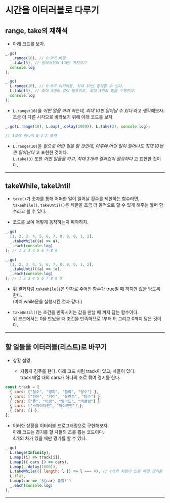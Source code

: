 # 시간을 이터러블로 다루기

<h2>range, take의 재해석</h2>

- 아래 코드를 보자.

```js
_.go(
  _.range(10), // 0~9의 배열
  _.take(3), // 앞에서부터 3개만 가져오기
  console.log
);

_.go(
  L.range(10), // 0~9의 이터러블, 최대 10번 동작할 수 있다.
  L.take(3), // 최대 3개의 값이 필요하고, 최대 3번의 일을 수행한다.
  console.log
);
```

- `L.range(10)`을 _어떤 일을 하려 하는데, 최대 10번 일어날 수 있다_ 라고 생각해보자.  
  조금 더 다른 시각으로 바라보기 위해 아래 코드를 보자.

```js
_.go(L.range(10), L.map(_.delay(1000)), L.take(3), console.log);

// 1초에 하나씩 0 1 2 출력
```

- `L.range(10)`을 _앞으로 어떤 일을 할 것인데, 이후에 어떤 일이 일어나도 최대 10번만 일어난다_ 고 표현한 것이다.  
  `L.take(3)` 또한 _어떤 일들을 하고, 최대 3개의 결과값이 필요하다_ 고 표현한 것이다.

<hr/>

<h2>takeWhile, takeUntil</h2>

- `take()`가 숫자를 통해 어떠한 일이 일어날 횟수를 제한하는 함수라면,  
  `takeWhile()`, `takeUntil()`은 제한을 조금 더 동적으로 할 수 있게 해주는 헬퍼 함수라고 볼 수 있다.

- 코드를 보며 어떻게 동작하는지 파악하자.

```js
_.go(
  [1, 2, 3, 4, 5, 6, 7, 8, 9, 0, 1, 2],
  _.takeWhile((a) => a),
  _.each(console.log)
); // 1 2 3 4 5 6 7 8 9

_.go(
  [1, 2, 3, 4, 5, 6, 7, 8, 9, 0, 1, 2],
  _.takeUntil((a) => !a),
  _.each(console.log)
); // 1 2 3 4 5 6 7 8 9 0
```

- 위 결과처럼 `takeWhile()`은 인자로 주어진 함수가 true일 때 까지만 값을 담도록 한다.  
  (마치 while문을 실행시킨 것과 같다.)

- `takeUntil()`는 조건을 만족시키는 값을 만날 때 까지 담는 함수이다.  
  위 코드에서는 0을 만났을 때 조건을 만족하므로 1부터 9, 그리고 0까지 담은 것이다.

<hr/>

<h2>할 일들을 이터러블(리스트)로 바꾸기</h2>

- 상황 설명

  - 자동자 경주를 한다. 아래 코드 처럼 track이 있고, 차들이 있다.  
    track 배열 내의 cars가 하나의 조로 묶여 경기를 한다.

```js
const track = [
  { cars: ["철수", "영희", "철희", "영수"] },
  { cars: ["하든", "커리", "듀란트", "탐슨"] },
  { cars: ["폴", "어빙", "릴라드", "맥컬럼"] },
  { cars: ["스파이더맨", "아이언맨"] },
  { cars: [] },
];
```

- 이러한 상황을 이터러블 프로그래밍으로 구현해보자.  
  아래 코드는 경기를 할 차들의 조를 뽑는 코드이다.  
  4개의 차가 있을 때만 경기를 할 수 있다.

```js
_.go(
  L.range(Infinity),
  L.map((i) => track[i]),
  L.map(({ cars }) => cars),
  L.map(_.delay(1000)),
  L.takeWhile(({ length: l }) => l === 4), // 4개의 차들이 있을 때만 경기를 한다.
  L.flat,
  L.map(car => `${car} 출발!`)
  _.each(console.log)
);
```

<hr/>
